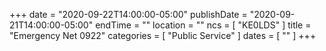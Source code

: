 +++
date = "2020-09-22T14:00:00-05:00"
publishDate = "2020-09-21T14:00:00-05:00"
endTime = ""
location = ""
ncs = [ "KE0LDS" ]
title = "Emergency Net 0922"
categories = [ "Public Service" ]
dates = [ "" ]
+++
